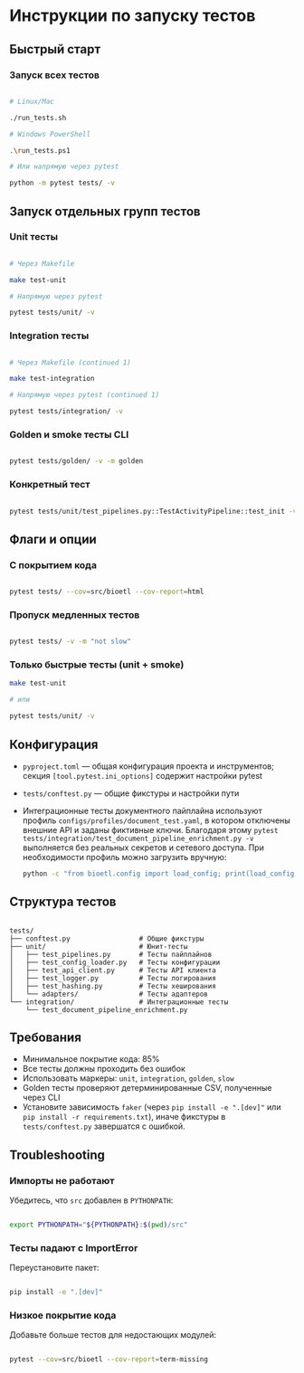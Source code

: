# Инструкции по запуску тестов
## Быстрый старт
### Запуск всех тестов
```bash

# Linux/Mac

./run_tests.sh

# Windows PowerShell

.\run_tests.ps1

# Или напрямую через pytest

python -m pytest tests/ -v

```
## Запуск отдельных групп тестов
### Unit тесты
```bash

# Через Makefile

make test-unit

# Напрямую через pytest

pytest tests/unit/ -v

```
### Integration тесты
```bash

# Через Makefile (continued 1)

make test-integration

# Напрямую через pytest (continued 1)

pytest tests/integration/ -v

```
### Golden и smoke тесты CLI
```bash

pytest tests/golden/ -v -m golden

```
### Конкретный тест
```bash

pytest tests/unit/test_pipelines.py::TestActivityPipeline::test_init -v

```
## Флаги и опции
### С покрытием кода
```bash

pytest tests/ --cov=src/bioetl --cov-report=html

```
### Пропуск медленных тестов
```bash

pytest tests/ -v -m "not slow"

```
### Только быстрые тесты (unit + smoke)
```bash
make test-unit

# или

pytest tests/unit/ -v

```
## Конфигурация
- `pyproject.toml` — общая конфигурация проекта и инструментов; секция `[tool.pytest.ini_options]` содержит настройки pytest
- `tests/conftest.py` — общие фикстуры и настройки пути
- Интеграционные тесты документного пайплайна используют профиль `configs/profiles/document_test.yaml`,
  в котором отключены внешние API и заданы фиктивные ключи. Благодаря этому `pytest tests/integration/test_document_pipeline_enrichment.py -v`
  выполняется без реальных секретов и сетевого доступа. При необходимости профиль можно загрузить вручную:

  ```bash
  python -c "from bioetl.config import load_config; print(load_config('configs/profiles/document_test.yaml'))"
  ```
## Структура тестов
```text

tests/
├── conftest.py                 # Общие фикстуры
├── unit/                       # Юнит-тесты
│   ├── test_pipelines.py       # Тесты пайплайнов
│   ├── test_config_loader.py   # Тесты конфигурации
│   ├── test_api_client.py      # Тесты API клиента
│   ├── test_logger.py          # Тесты логирования
│   ├── test_hashing.py         # Тесты хеширования
│   └── adapters/               # Тесты адаптеров
└── integration/                # Интеграционные тесты
    └── test_document_pipeline_enrichment.py

```
## Требования
- Минимальное покрытие кода: 85%
- Все тесты должны проходить без ошибок
- Использовать маркеры: `unit`, `integration`, `golden`, `slow`
- Golden тесты проверяют детерминированные CSV, полученные через CLI
- Установите зависимость `faker` (через `pip install -e ".[dev]"` или `pip install -r requirements.txt`),
  иначе фикстуры в `tests/conftest.py` завершатся с ошибкой.

## Troubleshooting
### Импорты не работают
Убедитесь, что `src` добавлен в `PYTHONPATH`:

```bash

export PYTHONPATH="${PYTHONPATH}:$(pwd)/src"

```
### Тесты падают с ImportError
Переустановите пакет:

```bash

pip install -e ".[dev]"

```
### Низкое покрытие кода
Добавьте больше тестов для недостающих модулей:

```bash

pytest --cov=src/bioetl --cov-report=term-missing

```
